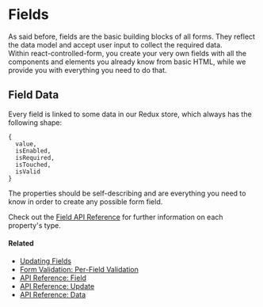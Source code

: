 # Fields

As said before, fields are the basic building blocks of all forms. They reflect the data model and accept user input to collect the required data.<br>
Within react-controlled-form, you create your very own fields with all the components and elements you already know from basic HTML, while we provide you with everything you need to do that.

## Field Data
Every field is linked to some data in our Redux store, which always has the following shape:

```
{
  value,
  isEnabled,
  isRequired,
  isTouched,
  isValid
}
```
The properties should be self-describing and are everything you need to know in order to create any possible form field.

Check out the [Field API Reference](../api/core/Field.md) for further information on each property's type.

#### Related
* [Updating Fields](../guides/UpdatingFields.md)
* [Form Validation: Per-Field Validation](../guides/FormValidation#per-field-validation.md)
* [API Reference: Field](../api/core/Field.md)
* [API Reference: Update](../api/core/Update.md)
* [API Reference: Data](../api/core/Data.md)
